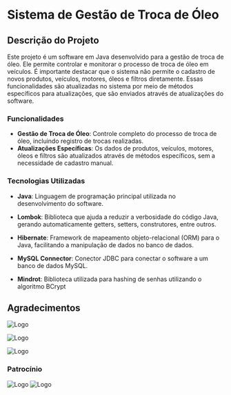 # Sistema de Gestão de Troca de Óleo

## Descrição do Projeto

Este projeto é um software em Java desenvolvido para a gestão de troca de óleo. Ele permite controlar e monitorar o processo de troca de óleo em veículos. É importante destacar que o sistema não permite o cadastro de novos produtos, veículos, motores, óleos e filtros diretamente. Essas funcionalidades são atualizadas no sistema por meio de métodos específicos para atualizações, que são enviados através de atualizações do software.

### Funcionalidades
- **Gestão de Troca de Óleo**: Controle completo do processo de troca de óleo, incluindo registro de trocas realizadas.
- **Atualizações Específicas**: Os dados de produtos, veículos, motores, óleos e filtros são atualizados através de métodos específicos, sem a necessidade de cadastro manual.
### Tecnologias Utilizadas
- **Java**: Linguagem de programação principal utilizada no desenvolvimento do software.

- **Lombok**: Biblioteca que ajuda a reduzir a verbosidade do código Java, gerando automaticamente getters, setters, construtores, entre outros.

- **Hibernate**: Framework de mapeamento objeto-relacional (ORM) para o Java, facilitando a manipulação de dados no banco de dados.

- **MySQL Connector**: Conector JDBC para conectar o software a um banco de dados MySQL.
- **Mindrot**: Biblioteca utilizada para hashing de senhas utilizando o algoritmo BCrypt

## Agradecimentos
![Logo](https://fael.edu.br/upload/noticias/topo/senna-01-26-09-19-103836.png)

![Logo](https://media.licdn.com/dms/image/C4D16AQFqHIEt-V7wqA/profile-displaybackgroundimage-shrink_350_1400/0/1664287777044?e=1723075200&v=beta&t=hEC-7MJgG3PM4LFpHXeiLtYGM3dah8cuW3p4QEw4v6k)

![Logo](https://www.cnnbrasil.com.br/wp-content/uploads/sites/12/2022/06/A480-Lufthansa.jpg?w=1220&h=674&crop=1)

### Patrocínio 

![Logo](https://cdn.motor1.com/images/mgl/zOg34/s3/logo-peugeot-2021.jpg)
![Logo](https://galeria.gvonibus.com.br/images/album/356-1601647134-Via_C_eo-Garcia.png)
